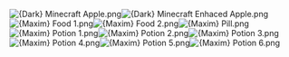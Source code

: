 ![{Dark} Minecraft Apple.png](https://raw.githubusercontent.com/Klokinator/FE-Repo/main/Item%20Icons/Items%20-%20Consumables%20and%20Food/%7BDark%7D%20Minecraft%20Apple.png "{Dark} Minecraft Apple.png")![{Dark} Minecraft Enhaced Apple.png](https://raw.githubusercontent.com/Klokinator/FE-Repo/main/Item%20Icons/Items%20-%20Consumables%20and%20Food/%7BDark%7D%20Minecraft%20Enhaced%20Apple.png "{Dark} Minecraft Enhaced Apple.png")![{Maxim} Food 1.png](https://raw.githubusercontent.com/Klokinator/FE-Repo/main/Item%20Icons/Items%20-%20Consumables%20and%20Food/%7BMaxim%7D%20Food%201.png "{Maxim} Food 1.png")![{Maxim} Food 2.png](https://raw.githubusercontent.com/Klokinator/FE-Repo/main/Item%20Icons/Items%20-%20Consumables%20and%20Food/%7BMaxim%7D%20Food%202.png "{Maxim} Food 2.png")![{Maxim} Pill.png](https://raw.githubusercontent.com/Klokinator/FE-Repo/main/Item%20Icons/Items%20-%20Consumables%20and%20Food/%7BMaxim%7D%20Pill.png "{Maxim} Pill.png")![{Maxim} Potion 1.png](https://raw.githubusercontent.com/Klokinator/FE-Repo/main/Item%20Icons/Items%20-%20Consumables%20and%20Food/%7BMaxim%7D%20Potion%201.png "{Maxim} Potion 1.png")![{Maxim} Potion 2.png](https://raw.githubusercontent.com/Klokinator/FE-Repo/main/Item%20Icons/Items%20-%20Consumables%20and%20Food/%7BMaxim%7D%20Potion%202.png "{Maxim} Potion 2.png")![{Maxim} Potion 3.png](https://raw.githubusercontent.com/Klokinator/FE-Repo/main/Item%20Icons/Items%20-%20Consumables%20and%20Food/%7BMaxim%7D%20Potion%203.png "{Maxim} Potion 3.png")![{Maxim} Potion 4.png](https://raw.githubusercontent.com/Klokinator/FE-Repo/main/Item%20Icons/Items%20-%20Consumables%20and%20Food/%7BMaxim%7D%20Potion%204.png "{Maxim} Potion 4.png")![{Maxim} Potion 5.png](https://raw.githubusercontent.com/Klokinator/FE-Repo/main/Item%20Icons/Items%20-%20Consumables%20and%20Food/%7BMaxim%7D%20Potion%205.png "{Maxim} Potion 5.png")![{Maxim} Potion 6.png](https://raw.githubusercontent.com/Klokinator/FE-Repo/main/Item%20Icons/Items%20-%20Consumables%20and%20Food/%7BMaxim%7D%20Potion%206.png "{Maxim} Potion 6.png")